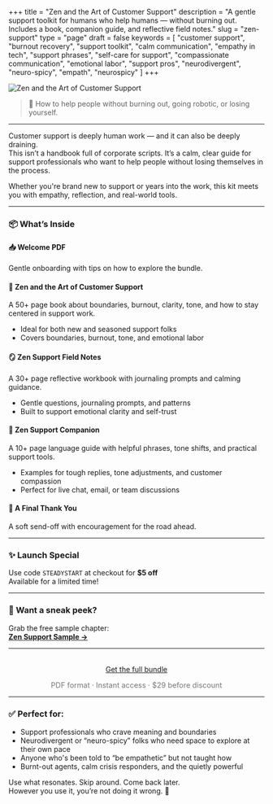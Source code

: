 +++
title = "Zen and the Art of Customer Support"
description = "A gentle support toolkit for humans who help humans — without burning out. Includes a book, companion guide, and reflective field notes."
slug = "zen-support"
type = "page"
draft = false
keywords = [
  "customer support", "burnout recovery", "support toolkit", "calm communication", "empathy in tech", "support phrases", "self-care for support", "compassionate communication", "emotional labor", "support pros", "neurodivergent", "neuro-spicy", "empath", "neurospicy"
]
+++

![Zen and the Art of Customer Support](/images/zen-support/zen-support.png)

> 💛 How to help people without burning out, going robotic, or losing yourself.

---

Customer support is deeply human work — and it can also be deeply draining.  
This isn’t a handbook full of corporate scripts. It’s a calm, clear guide for support professionals who want to help people without losing themselves in the process.

Whether you're brand new to support or years into the work, this kit meets you with empathy, reflection, and real-world tools.

---

### 📦 What’s Inside

#### 📥 Welcome PDF  
Gentle onboarding with tips on how to explore the bundle.

#### 📘 Zen and the Art of Customer Support  
A 50+ page book about boundaries, burnout, clarity, tone, and how to stay centered in support work.
- Ideal for both new and seasoned support folks  
- Covers boundaries, burnout, tone, and emotional labor

#### 🪞 Zen Support Field Notes  
A 30+ page reflective workbook with journaling prompts and calming guidance.
- Gentle questions, journaling prompts, and patterns  
- Built to support emotional clarity and self-trust

#### 💬 Zen Support Companion  
A 10+ page language guide with helpful phrases, tone shifts, and practical support tools.
- Examples for tough replies, tone adjustments, and customer compassion  
- Perfect for live chat, email, or team discussions

#### 🌱 A Final Thank You  
A soft send-off with encouragement for the road ahead.

---

### ✨ Launch Special  
Use code `STEADYSTART` at checkout for **$5 off**  
Available for a limited time!

---

### 👀 Want a sneak peek?  
Grab the free sample chapter:  
[**Zen Support Sample →**](https://steadyspace.gumroad.com/l/zen-sample)

---

<div style="text-align: center; margin-top: 2rem;">
  <a class="gumroad-button" href="https://steadyspace.gumroad.com/l/zensupport">Get the full bundle</a>
  <p style="font-size: 0.9rem; color: #777;">PDF format · Instant access · $29 before discount</p>
</div>

---

### ✅ Perfect for:

- Support professionals who crave meaning and boundaries  
- Neurodivergent or “neuro-spicy” folks who need space to explore at their own pace  
- Anyone who's been told to “be empathetic” but not taught how  
- Burnt-out agents, calm crisis responders, and the quietly powerful  

Use what resonates. Skip around. Come back later.  
However you use it, you’re not doing it wrong. 💛